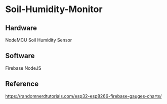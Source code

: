 # Soil-Humidity-Monitor

## Hardware
NodeMCU
Soil Humidity Sensor

## Software
Firebase
NodeJS

## Reference
https://randomnerdtutorials.com/esp32-esp8266-firebase-gauges-charts/

